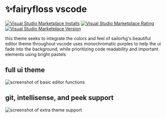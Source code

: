 # ✨fairyfloss vscode
[![Visual Studio Marketplace Installs](https://img.shields.io/visual-studio-marketplace/i/mintchipleaf.fairyfloss?style=for-the-badge&labelColor=5A5475&color=c9e7d5)](https://marketplace.visualstudio.com/items?itemName=mintchipleaf.fairyfloss) [![Visual Studio Marketplace Rating](https://img.shields.io/visual-studio-marketplace/stars/mintchipleaf.fairyfloss?style=for-the-badge&labelColor=5A5475&color=f9f158)](https://marketplace.visualstudio.com/items?itemName=mintchipleaf.fairyfloss&ssr=false#review-details) [![Visual Studio Marketplace Version](https://img.shields.io/visual-studio-marketplace/v/mintchipleaf.fairyfloss?style=for-the-badge&labelColor=5A5475&color=958db8)](https://marketplace.visualstudio.com/items?itemName=mintchipleaf.fairyfloss)

this theme seeks to integrate the colors and feel of sailorhg's beautiful editor theme throughout vscode
uses monochromatic purples to help the ui fade into the background, while prioritizing code readability and important elements using bright pastels

## full ui theme
![screenshot of basic editor functions](/assets/screenshot_basic.png)


## git, intellisense, and peek support
![screenshot of extra theme support](/assets/screenshot_extras.png)
